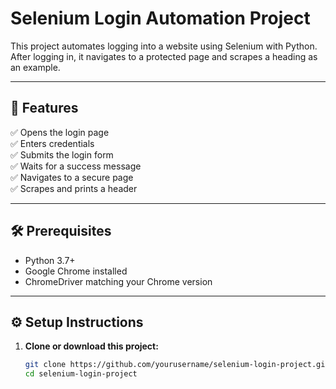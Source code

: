 # Selenium Login Automation Project

This project automates logging into a website using Selenium with Python.  
After logging in, it navigates to a protected page and scrapes a heading as an example.

---

## 🚀 Features

✅ Opens the login page  
✅ Enters credentials  
✅ Submits the login form  
✅ Waits for a success message  
✅ Navigates to a secure page  
✅ Scrapes and prints a header

---

## 🛠 Prerequisites

- Python 3.7+
- Google Chrome installed
- ChromeDriver matching your Chrome version

---

## ⚙️ Setup Instructions

1. **Clone or download this project:**

   ```bash
   git clone https://github.com/yourusername/selenium-login-project.git
   cd selenium-login-project
